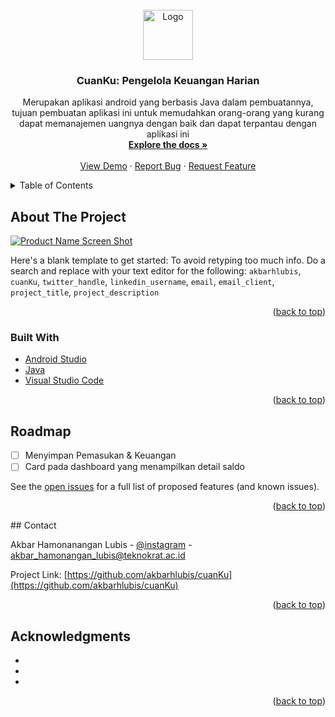 <div id="top"></div>
<!--
*** Thanks for checking out the Best-README-Template. If you have a suggestion
*** that would make this better, please fork the repo and create a pull request
*** or simply open an issue with the tag "enhancement".
*** Don't forget to give the project a star!
*** Thanks again! Now go create something AMAZING! :D
-->



<!-- PROJECT SHIELDS -->
<!--
*** I'm using markdown "reference style" links for readability.
*** Reference links are enclosed in brackets [ ] instead of parentheses ( ).
*** See the bottom of this document for the declaration of the reference variables
*** for contributors-url, forks-url, etc. This is an optional, concise syntax you may use.
*** https://www.markdownguide.org/basic-syntax/#reference-style-links
-->
<!-- PROJECT LOGO -->
<br />
<div align="center">
  <a href="https://github.com/akbarhlubis/cuanKu">
    <img src="https://upload.wikimedia.org/wikipedia/commons/thumb/a/a0/UNIVERSITASTEKNOKRAT.png/1200px-UNIVERSITASTEKNOKRAT.png" alt="Logo" width="80" height="80">
  </a>

<h3 align="center">CuanKu: Pengelola Keuangan Harian</h3>

  <p align="center">
    Merupakan aplikasi android yang berbasis Java dalam pembuatannya, tujuan pembuatan aplikasi ini untuk memudahkan orang-orang yang kurang dapat memanajemen uangnya dengan baik dan dapat terpantau dengan aplikasi ini
    <br />
    <a href="https://github.com/akbarhlubis/cuanKu"><strong>Explore the docs »</strong></a>
    <br />
    <br />
    <a href="https://github.com/akbarhlubis/cuanKu">View Demo</a>
    ·
    <a href="https://github.com/akbarlubis/cuanKu/issues">Report Bug</a>
    ·
    <a href="https://github.com/akbarhlubis/cuanKu/issues">Request Feature</a>
  </p>
</div>



<!-- TABLE OF CONTENTS -->
<details>
  <summary>Table of Contents</summary>
  <ol>
    <li>
      <a href="#about-the-project">About The Project</a>
      <ul>
        <li><a href="#built-with">Built With</a></li>
      </ul>
    </li>
    <li>
      <a href="#getting-started">Getting Started</a>
      <ul>
        <li><a href="#prerequisites">Prerequisites</a></li>
        <li><a href="#installation">Installation</a></li>
      </ul>
    </li>
    <li><a href="#usage">Usage</a></li>
    <li><a href="#roadmap">Roadmap</a></li>
    <li><a href="#contributing">Contributing</a></li>
    <li><a href="#license">License</a></li>
    <li><a href="#contact">Contact</a></li>
    <li><a href="#acknowledgments">Acknowledgments</a></li>
  </ol>
</details>



<!-- ABOUT THE PROJECT -->
## About The Project

[![Product Name Screen Shot][product-screenshot]](https://example.com)

Here's a blank template to get started: To avoid retyping too much info. Do a search and replace with your text editor for the following: `akbarhlubis`, `cuanKu`, `twitter_handle`, `linkedin_username`, `email`, `email_client`, `project_title`, `project_description`

<p align="right">(<a href="#top">back to top</a>)</p>



### Built With

* [Android Studio](https://nextjs.org/)
* [Java](https://reactjs.org/)
* [Visual Studio Code](https://vuejs.org/)

<p align="right">(<a href="#top">back to top</a>)</p>

<!-- ROADMAP -->
## Roadmap

- [ ] Menyimpan Pemasukan & Keuangan
- [ ] Card pada dashboard yang menampilkan detail saldo

See the [open issues](https://github.com/akbarhlubis/cuanKu/issues) for a full list of proposed features (and known issues).

<p align="right">(<a href="#top">back to top</a>)</p>
<!-- CONTACT -->
## Contact

Akbar Hamonanangan Lubis - [@instagram](https://instagram.com/akbarhlubis1) - akbar_hamonangan_lubis@teknokrat.ac.id

Project Link: [https://github.com/akbarhlubis/cuanKu](https://github.com/akbarhlubis/cuanKu)

<p align="right">(<a href="#top">back to top</a>)</p>



<!-- ACKNOWLEDGMENTS -->
## Acknowledgments

* []()
* []()
* []()

<p align="right">(<a href="#top">back to top</a>)</p>



<!-- MARKDOWN LINKS & IMAGES -->
<!-- https://www.markdownguide.org/basic-syntax/#reference-style-links -->
[contributors-shield]: https://img.shields.io/github/contributors/akbarhlubis/cuanKu.svg?style=for-the-badge
[contributors-url]: https://github.com/akbarhlubis/cuanKu/graphs/contributors
[forks-shield]: https://img.shields.io/github/forks/akbarhlubis/cuanKu.svg?style=for-the-badge
[forks-url]: https://github.com/akbarhlubis/cuanKu/network/members
[stars-shield]: https://img.shields.io/github/stars/akbarhlubis/cuanKu.svg?style=for-the-badge
[stars-url]: https://github.com/akbarhlubis/cuanKu/stargazers
[issues-shield]: https://img.shields.io/github/issues/akbarhlubis/cuanKu.svg?style=for-the-badge
[issues-url]: https://github.com/akbarhlubis/cuanKu/issues
[license-shield]: https://img.shields.io/github/license/akbarhlubis/cuanKu.svg?style=for-the-badge
[license-url]: https://github.com/akbarhlubis/cuanKu/blob/master/LICENSE.txt
[linkedin-shield]: https://img.shields.io/badge/-LinkedIn-black.svg?style=for-the-badge&logo=linkedin&colorB=555
[linkedin-url]: https://linkedin.com/in/linkedin_username
[product-screenshot]: images/screenshot.png
